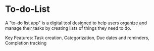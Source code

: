 # To-do-List
A "to-do list app" is a digital tool designed to help users organize and manage their tasks by creating lists of things they need to do.

Key Features: Task creation, Categorization, Due dates and reminders, Completion tracking
